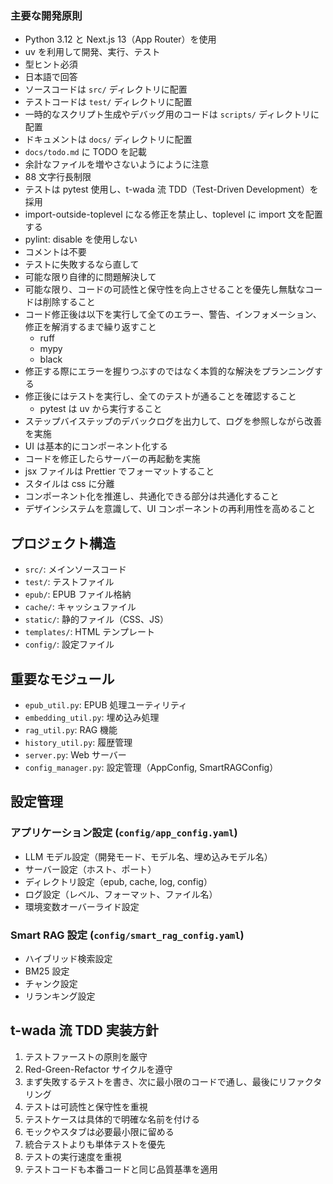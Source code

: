 ### 主要な開発原則

-   Python 3.12 と Next.js 13（App Router）を使用
-   uv を利用して開発、実行、テスト
-   型ヒント必須
-   日本語で回答
-   ソースコードは `src/` ディレクトリに配置
-   テストコードは `test/` ディレクトリに配置
-   一時的なスクリプト生成やデバッグ用のコードは `scripts/` ディレクトリに配置
-   ドキュメントは `docs/` ディレクトリに配置
-   `docs/todo.md` に TODO を記載
-   余計なファイルを増やさないようにように注意
-   88 文字行長制限
-   テストは pytest 使用し、t-wada 流 TDD（Test-Driven Development）を採用
-   import-outside-toplevel になる修正を禁止し、toplevel に import 文を配置する
-   pylint: disable を使用しない
-   コメントは不要
-   テストに失敗するなら直して
-   可能な限り自律的に問題解決して
-   可能な限り、コードの可読性と保守性を向上させることを優先し無駄なコードは削除すること
-   コード修正後は以下を実行して全てのエラー、警告、インフォメーション、修正を解消するまで繰り返すこと
    -   ruff
    -   mypy
    -   black
-   修正する際にエラーを握りつぶすのではなく本質的な解決をプランニングする
-   修正後にはテストを実行し、全てのテストが通ることを確認すること
    -   pytest は uv から実行すること
-   ステップバイステップのデバックログを出力して、ログを参照しながら改善を実施
-   UI は基本的にコンポーネント化する
-   コードを修正したらサーバーの再起動を実施
-   jsx ファイルは Prettier でフォーマットすること
-   スタイルは css に分離
-   コンポーネント化を推進し、共通化できる部分は共通化すること
-   デザインシステムを意識して、UI コンポーネントの再利用性を高めること

## プロジェクト構造

-   `src/`: メインソースコード
-   `test/`: テストファイル
-   `epub/`: EPUB ファイル格納
-   `cache/`: キャッシュファイル
-   `static/`: 静的ファイル（CSS、JS）
-   `templates/`: HTML テンプレート
-   `config/`: 設定ファイル

## 重要なモジュール

-   `epub_util.py`: EPUB 処理ユーティリティ
-   `embedding_util.py`: 埋め込み処理
-   `rag_util.py`: RAG 機能
-   `history_util.py`: 履歴管理
-   `server.py`: Web サーバー
-   `config_manager.py`: 設定管理（AppConfig, SmartRAGConfig）

## 設定管理

### アプリケーション設定 (`config/app_config.yaml`)

-   LLM モデル設定（開発モード、モデル名、埋め込みモデル名）
-   サーバー設定（ホスト、ポート）
-   ディレクトリ設定（epub, cache, log, config）
-   ログ設定（レベル、フォーマット、ファイル名）
-   環境変数オーバーライド設定

### Smart RAG 設定 (`config/smart_rag_config.yaml`)

-   ハイブリッド検索設定
-   BM25 設定
-   チャンク設定
-   リランキング設定

## t-wada 流 TDD 実装方針

1. テストファーストの原則を厳守
2. Red-Green-Refactor サイクルを遵守
3. まず失敗するテストを書き、次に最小限のコードで通し、最後にリファクタリング
4. テストは可読性と保守性を重視
5. テストケースは具体的で明確な名前を付ける
6. モックやスタブは必要最小限に留める
7. 統合テストよりも単体テストを優先
8. テストの実行速度を重視
9. テストコードも本番コードと同じ品質基準を適用
